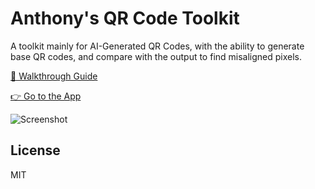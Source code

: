 # Anthony's QR Code Toolkit

A toolkit mainly for AI-Generated QR Codes, with the ability to generate base QR codes, and compare with the output to find misaligned pixels.

[👋 Walkthrough Guide](https://antfu.me/posts/ai-qrcode-refine)

[👉 Go to the App](https://qrcode.antfu.me)

<img alt="Screenshot" src="[https://github.com/antfu/qrcode-toolkit/assets/11247099/46675858-2007-4fac-8cc6-1271f51219c5](https://antfu.me/images/ai-qrcode-refine-compare-2.png)https://antfu.me/images/ai-qrcode-refine-compare-2.png">

## License

MIT
